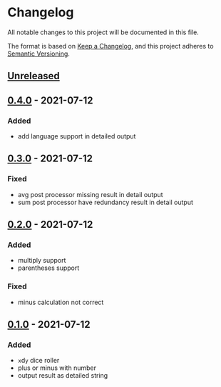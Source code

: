 # Changelog

All notable changes to this project will be documented in this file.

The format is based on [Keep a Changelog](https://keepachangelog.com/en/1.0.0/),
and this project adheres to [Semantic Versioning](https://semver.org/spec/v2.0.0.html).

## [Unreleased]

## [0.4.0] - 2021-07-12

### Added

- add language support in detailed output

## [0.3.0] - 2021-07-12

### Fixed

- avg post processor missing result in detail output
- sum post processor have redundancy result in detail output

## [0.2.0] - 2021-07-12

### Added

- multiply support
- parentheses support

### Fixed

- minus calculation not correct

## [0.1.0] - 2021-07-12

### Added

- `x`d`y` dice roller
- plus or minus with number
- output result as detailed string

[Unreleased]: https://github.com/7sDream/gurgle/compare/v0.4.0...HEAD
[0.4.0]: https://github.com/7sDream/gurgle/compare/v0.3.0...v0.4.0
[0.3.0]: https://github.com/7sDream/gurgle/compare/v0.2.0...v0.3.0
[0.2.0]: https://github.com/7sDream/gurgle/compare/v0.1.0...v0.2.0
[0.1.0]: https://github.com/7sDream/gurgle/tag/v0.1.0
